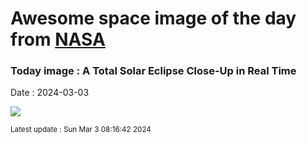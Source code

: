 
# Awesome space image of the day from [NASA](https://api.nasa.gov/)

### Today image : A Total Solar Eclipse Close-Up in Real Time
Date : 2024-03-03

![](https://www.youtube.com/embed/5D9j-8Vhyto?rel=0&showinfo=0)

<small>Latest update : Sun Mar  3 08:16:42 2024</small>
        
